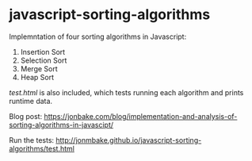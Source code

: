 javascript-sorting-algorithms
=============================

Implemntation of four sorting algorithms in Javascript:

1. Insertion Sort
2. Selection Sort
3. Merge Sort
4. Heap Sort

*test.html* is also included, which tests running each algorithm and prints runtime data.

Blog post: https://jonbake.com/blog/implementation-and-analysis-of-sorting-algorithms-in-javascipt/

Run the tests: http://jonmbake.github.io/javascript-sorting-algorithms/test.html
